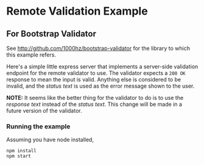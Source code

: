# Remote Validation Example
## For Bootstrap Validator

See http://github.com/1000hz/bootstrap-validator for the library to which this example refers.

Here's a simple little express server that implements a server-side validation endpoint for the remote validator to use.
The validator expects a `200 OK` response to mean the input is valid. Anything else is considered to be invalid, and the *status text* is used as the error message shown to the user.

**NOTE:** It seems like the better thing for the validator to do is to use the *response text* instead of the *status text*. This change will be made in a future version of the validator.

### Running the example
Assuming you have node installed,
```
npm install
npm start
```